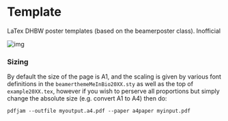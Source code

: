 
# Template

 LaTex DHBW poster templates (based on the beamerposter class). Inofficial

 ![img]([https://gitlab.com/mtekman/MeInBio-LaTex-Poster-Template/uploads/1970a6105eb703afbc23e63e3be16684/newlatex.png](https://github.com/mxmueller/DHBW_LaTeX_Poster_Template/blob/master/imgs/example.png))

### Sizing

  By default the size of the page is A1, and the scaling is given by various font definitions in the `beamerthemeMeInBio20XX.sty` as well as the top of `example20XX.tex`, however if you wish to perserve all proportions but simply change the absolute size (e.g. convert A1 to A4) then do:
  
  `pdfjam --outfile myoutput.a4.pdf --paper a4paper myinput.pdf `
  

  
